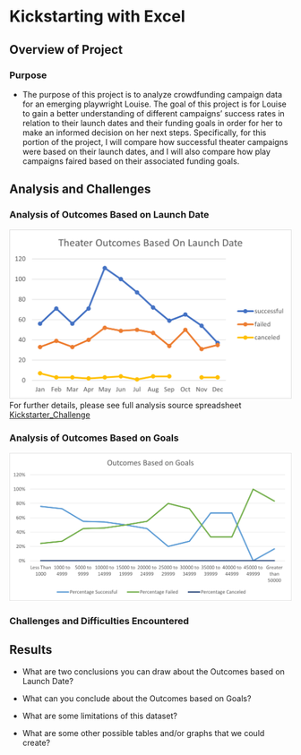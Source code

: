# **Kickstarting with Excel**

## **Overview of Project**

### Purpose 
- The purpose of this project is to analyze crowdfunding campaign data for an emerging playwright Louise. The goal of  this project is for Louise to gain a better understanding of different campaigns’ success rates in relation to their launch dates and their funding goals in order for her to make an informed decision on her next steps.  Specifically, for this portion of the project, I will compare how successful theater campaigns were based on their launch dates, and I will also compare how play campaigns faired based on their associated funding goals.

## Analysis and Challenges

### Analysis of Outcomes Based on Launch Date
![Theater_Outcomes_vs_Launch](Resources/Theater_Outcomes_vs_Launch.png)
For further details, please see full analysis source spreadsheet 
[Kickstarter_Challenge](Kickstarter_Challenge.zip)

### Analysis of Outcomes Based on Goals
![Outcomes_vs_Goals](Resources/Outcomes_vs_Goals.png)

### Challenges and Difficulties Encountered

## Results

- What are two conclusions you can draw about the Outcomes based on Launch Date?

- What can you conclude about the Outcomes based on Goals?

- What are some limitations of this dataset?

- What are some other possible tables and/or graphs that we could create?
